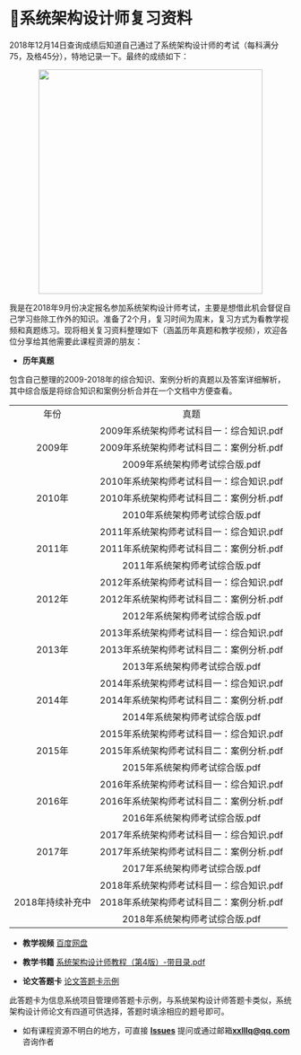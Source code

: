 # :100:系统架构设计师复习资料

2018年12月14日查询成绩后知道自己通过了系统架构设计师的考试（每科满分75，及格45分），特地记录一下。最终的成绩如下： 
<div align="center"><img src="https://raw.githubusercontent.com/xxlllq/2018_system_architect/master/result.png" width=400 /></div>

我是在2018年9月份决定报名参加系统架构设计师考试，主要是想借此机会督促自己学习些除工作外的知识。准备了2个月，复习时间为周末，复习方式为看教学视频和真题练习。现将相关复习资料整理如下（涵盖历年真题和教学视频），欢迎各位分享给其他需要此课程资源的朋友：

- **历年真题**

包含自己整理的2009-2018年的综合知识、案例分析的真题以及答案详细解析，其中综合版是将综合知识和案例分析合并在一个文档中方便查看。
<table style="text-align: center">
 <tr>
        <td>年份</td>    
        <td>真题</td>  
    </tr>
    <tr>
        <td rowspan="3">2009年</td>    
        <td>2009年系统架构师考试科目一：综合知识.pdf</td>  
    </tr>
    <tr>
        <td>2009年系统架构师考试科目二：案例分析.pdf</td>  
    </tr>
 <tr>
        <td>2009年系统架构师考试综合版.pdf</td>  
    </tr>

 <tr>
        <td rowspan="3">2010年</td>    
        <td>2010年系统架构师考试科目一：综合知识.pdf</td>  
    </tr>
    <tr>
        <td>2010年系统架构师考试科目二：案例分析.pdf</td>  
    </tr>
 <tr>
        <td>2010年系统架构师考试综合版.pdf</td>  
    </tr>

 <tr>
        <td rowspan="3">2011年</td>    
        <td>2011年系统架构师考试科目一：综合知识.pdf</td>  
    </tr>
    <tr>
        <td>2011年系统架构师考试科目二：案例分析.pdf</td>  
    </tr>
 <tr>
        <td>2011年系统架构师考试综合版.pdf</td>  
    </tr>

 <tr>
        <td rowspan="3">2012年</td>    
        <td>2012年系统架构师考试科目一：综合知识.pdf</td>  
    </tr>
    <tr>
        <td>2012年系统架构师考试科目二：案例分析.pdf</td>  
    </tr>
 <tr>
        <td>2012年系统架构师考试综合版.pdf</td>  
    </tr>

 <tr>
        <td rowspan="3">2013年</td>    
        <td>2013年系统架构师考试科目一：综合知识.pdf</td>  
    </tr>
    <tr>
        <td>2013年系统架构师考试科目二：案例分析.pdf</td>  
    </tr>
 <tr>
        <td>2013年系统架构师考试综合版.pdf</td>  
    </tr>

 <tr>
        <td rowspan="3">2014年</td>    
        <td>2014年系统架构师考试科目一：综合知识.pdf</td>  
    </tr>
    <tr>
        <td>2014年系统架构师考试科目二：案例分析.pdf</td>  
    </tr>
 <tr>
        <td>2014年系统架构师考试综合版.pdf</td>  
    </tr>

 <tr>
        <td rowspan="3">2015年</td>    
        <td>2015年系统架构师考试科目一：综合知识.pdf</td>  
    </tr>
    <tr>
        <td>2015年系统架构师考试科目二：案例分析.pdf</td>  
    </tr>
 <tr>
        <td>2015年系统架构师考试综合版.pdf</td>  
    </tr>

 <tr>
        <td rowspan="3">2016年</td>    
        <td>2016年系统架构师考试科目一：综合知识.pdf</td>  
    </tr>
    <tr>
        <td>2016年系统架构师考试科目二：案例分析.pdf</td>  
    </tr>
 <tr>
        <td>2016年系统架构师考试综合版.pdf</td>  
    </tr> 
 <tr>
        <td rowspan="3">2017年</td>    
        <td>2017年系统架构师考试科目一：综合知识.pdf</td>  
    </tr>
    <tr>
        <td>2017年系统架构师考试科目二：案例分析.pdf</td>  
    </tr>
 <tr>
        <td>2017年系统架构师考试综合版.pdf</td>  
    </tr>
<tr>
        <td rowspan="3">2018年持续补充中</td>    
        <td>2018年系统架构师考试科目一：综合知识.pdf</td>  
    </tr>
    <tr>
        <td>2018年系统架构师考试科目二：案例分析.pdf</td>  
    </tr>
 <tr>
        <td>2018年系统架构师考试综合版.pdf</td>  
    </tr>
</table>

- **教学视频**
[百度网盘](https://github.com/xxlllq/2018_system_architect/issues/1)

- **教学书籍**
[系统架构设计师教程（第4版）-带目录.pdf](https://pan.baidu.com/s/1TvqcDRmdgaMQqpzgXAPDRA)

- **论文答题卡**
[论文答题卡示例](https://pan.baidu.com/s/1QESTrB1mFbaUTUukufKshA)

此答题卡为信息系统项目管理师答题卡示例，与系统架构设计师答题卡类似，系统架构设计师论文有四道可供选择，答题时填涂相应的题号即可。

- 如有课程资源不明白的地方，可直接 [**Issues**](https://github.com/xxlllq/2018_system_architect/issues) 提问或通过邮箱**xxlllq@qq.com** 咨询作者
